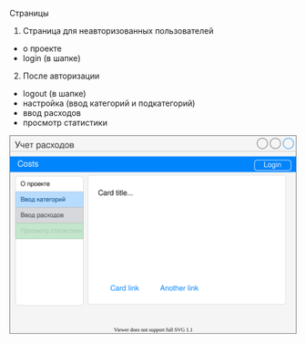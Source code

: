 Страницы

1. Страница для неавторизованных пользователей

- о проекте
- login (в шапке)

2.  После авторизации

- logout (в шапке)
- настройка (ввод категорий и подкатегорий)
- ввод расходов
- просмотр статистики

![](./layour.drawio.svg)
